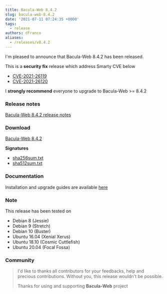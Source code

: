 ```yaml
---
title: Bacula-Web 8.4.2
slug: bacula-web-8.4.2
date: '2021-07-11 07:24:35 +0000'
tags:
  - release
authors: dfranco
aliases:
  - /releases/v8.4.2
---
```

I'm pleased to announce that Bacula-Web 8.4.2 has been released.

<!-- truncate -->

This is a **security fix** release which address Smarty CVE below

- [CVE-2021-26119](https://www.cvedetails.com/cve/CVE-2021-26119/)
- [CVE-2021-26120](https://www.cvedetails.com/cve/CVE-2021-26120/)

I **strongly recommend** everyone to upgrade to Bacula-Web >= 8.4.2

### Release notes

[Bacula-Web 8.4.2 release notes](https://github.com/bacula-web/bacula-web/releases/tag/v8.4.2)

### Download

[Bacula-Web 8.4.2](https://github.com/bacula-web/bacula-web/releases/download/v8.4.2/bacula-web-8.4.2.tgz)

**Signatures**

- [sha256sum.txt](https://github.com/bacula-web/bacula-web/releases/download/v8.4.2/sha256sum.txt)
- [sha512sum.txt](https://github.com/bacula-web/bacula-web/releases/download/v8.4.2/sha512sum.txt)

### Documentation

Installation and upgrade guides are available [here](https://docs.bacula-web.org/en/latest/)

### Note

This release has been tested on

- Debian 8 (Jessie)
- Debian 9 (Stretch)
- Debian 10 (Buster)
- Ubuntu 16.04 (Xenial Xerus)
- Ubuntu 18.10 (Cosmic Cuttlefish)
- Ubuntu 20.04 (Focal Fossa)

### Community

> I'd like to thanks all contributors for your feedbacks, help and precious contributions.
> Without you, this release wouldn't be possible.
>
> Thanks for using and supporting **Bacula-Web** project